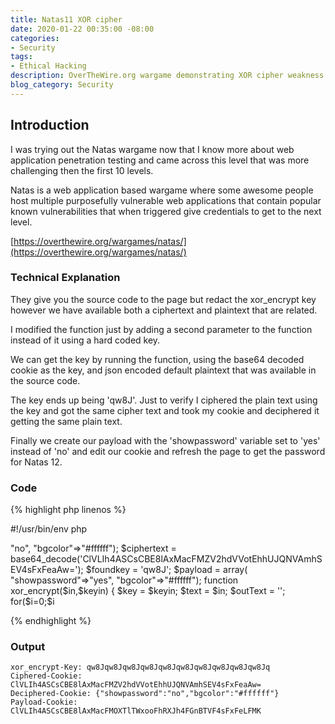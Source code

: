 ```yaml
---
title: Natas11 XOR cipher
date: 2020-01-22 00:35:00 -08:00
categories:
- Security
tags:
- Ethical Hacking
description: OverTheWire.org wargame demonstrating XOR cipher weakness.
blog_category: Security
---
```


## Introduction

I was trying out the Natas wargame now that I know more about web application penetration testing and came across this level that was more challenging then the first 10 levels.

Natas is a web application based wargame where some awesome people host multiple purposefully vulnerable web applications that contain popular known vulnerabilities that when triggered give credentials to get to the next level.

[https://overthewire.org/wargames/natas/](https://overthewire.org/wargames/natas/)

### Technical Explanation

They give you the source code to the page but redact the xor_encrypt key however we have available both a ciphertext and plaintext that are related.

I modified the function just by adding a second parameter to the function instead of it using a hard coded key.

We can get the key by running the function, using the base64 decoded cookie as the key, and json encoded default plaintext that was available in the source code.

The key ends up being 'qw8J'. Just to verify I ciphered the plain text using the key and got the same cipher text and took my cookie and deciphered it getting the same plain text.

Finally we create our payload with the 'showpassword' variable set to 'yes' instead of 'no' and edit our cookie and refresh the page to get the password for Natas 12.

### Code

{% highlight php linenos %}

#!/usr/bin/env php

<?php
$plaintext = array( "showpassword"=>"no", "bgcolor"=>"#ffffff");
$ciphertext = base64_decode('ClVLIh4ASCsCBE8lAxMacFMZV2hdVVotEhhUJQNVAmhSEV4sFxFeaAw=');
$foundkey = 'qw8J';
$payload = array( "showpassword"=>"yes", "bgcolor"=>"#ffffff");

function xor_encrypt($in,$keyin) {
    $key = $keyin;
    $text = $in;
    $outText = '';

    for($i=0;$i<strlen($text);$i++) {
    $outText .= $text[$i] ^ $key[$i % strlen($key)];
    }

    return $outText;
}

print("xor_encrypt-Key: ".xor_encrypt(json_encode($plaintext),$ciphertext)."\n");
print("Ciphered-Cookie: ".base64_encode(xor_encrypt(json_encode($plaintext),$foundkey))."\n");
print("Deciphered-Cookie: ".xor_encrypt($ciphertext,$foundkey)."\n");
print("Payload-Cookie: ".base64_encode(xor_encrypt(json_encode($payload),$foundkey))."\n");
?>

{% endhighlight %}

### Output

```
xor_encrypt-Key: qw8Jqw8Jqw8Jqw8Jqw8Jqw8Jqw8Jqw8Jqw8Jqw8Jq
Ciphered-Cookie: ClVLIh4ASCsCBE8lAxMacFMZV2hdVVotEhhUJQNVAmhSEV4sFxFeaAw=
Deciphered-Cookie: {"showpassword":"no","bgcolor":"#ffffff"}
Payload-Cookie: ClVLIh4ASCsCBE8lAxMacFMOXTlTWxooFhRXJh4FGnBTVF4sFxFeLFMK
```

